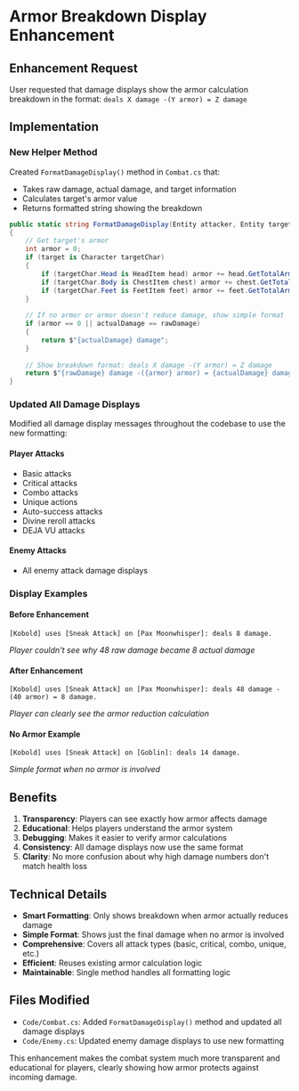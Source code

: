 # Armor Breakdown Display Enhancement

## Enhancement Request
User requested that damage displays show the armor calculation breakdown in the format:
`deals X damage -(Y armor) = Z damage`

## Implementation

### New Helper Method
Created `FormatDamageDisplay()` method in `Combat.cs` that:
- Takes raw damage, actual damage, and target information
- Calculates target's armor value
- Returns formatted string showing the breakdown

```csharp
public static string FormatDamageDisplay(Entity attacker, Entity target, int rawDamage, int actualDamage, Action? action = null, double comboAmplifier = 1.0, double damageMultiplier = 1.0, int rollBonus = 0, int roll = 0)
{
    // Get target's armor
    int armor = 0;
    if (target is Character targetChar)
    {
        if (targetChar.Head is HeadItem head) armor += head.GetTotalArmor();
        if (targetChar.Body is ChestItem chest) armor += chest.GetTotalArmor();
        if (targetChar.Feet is FeetItem feet) armor += feet.GetTotalArmor();
    }
    
    // If no armor or armor doesn't reduce damage, show simple format
    if (armor == 0 || actualDamage == rawDamage)
    {
        return $"{actualDamage} damage";
    }
    
    // Show breakdown format: deals X damage -(Y armor) = Z damage
    return $"{rawDamage} damage -({armor} armor) = {actualDamage} damage";
}
```

### Updated All Damage Displays
Modified all damage display messages throughout the codebase to use the new formatting:

#### Player Attacks
- Basic attacks
- Critical attacks
- Combo attacks
- Unique actions
- Auto-success attacks
- Divine reroll attacks
- DEJA VU attacks

#### Enemy Attacks
- All enemy attack damage displays

### Display Examples

#### Before Enhancement
```
[Kobold] uses [Sneak Attack] on [Pax Moonwhisper]: deals 8 damage.
```
*Player couldn't see why 48 raw damage became 8 actual damage*

#### After Enhancement
```
[Kobold] uses [Sneak Attack] on [Pax Moonwhisper]: deals 48 damage -(40 armor) = 8 damage.
```
*Player can clearly see the armor reduction calculation*

#### No Armor Example
```
[Kobold] uses [Sneak Attack] on [Goblin]: deals 14 damage.
```
*Simple format when no armor is involved*

## Benefits

1. **Transparency**: Players can see exactly how armor affects damage
2. **Educational**: Helps players understand the armor system
3. **Debugging**: Makes it easier to verify armor calculations
4. **Consistency**: All damage displays now use the same format
5. **Clarity**: No more confusion about why high damage numbers don't match health loss

## Technical Details

- **Smart Formatting**: Only shows breakdown when armor actually reduces damage
- **Simple Format**: Shows just the final damage when no armor is involved
- **Comprehensive**: Covers all attack types (basic, critical, combo, unique, etc.)
- **Efficient**: Reuses existing armor calculation logic
- **Maintainable**: Single method handles all formatting logic

## Files Modified

- `Code/Combat.cs`: Added `FormatDamageDisplay()` method and updated all damage displays
- `Code/Enemy.cs`: Updated enemy damage displays to use new formatting

This enhancement makes the combat system much more transparent and educational for players, clearly showing how armor protects against incoming damage.
